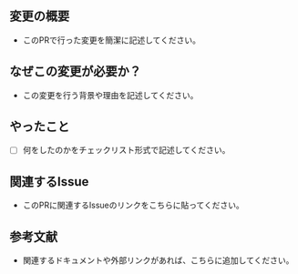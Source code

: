 ## 変更の概要
- このPRで行った変更を簡潔に記述してください。

## なぜこの変更が必要か？
- この変更を行う背景や理由を記述してください。

## やったこと
- [ ] 何をしたのかをチェックリスト形式で記述してください。

## 関連するIssue
- このPRに関連するIssueのリンクをこちらに貼ってください。

## 参考文献
- 関連するドキュメントや外部リンクがあれば、こちらに追加してください。
